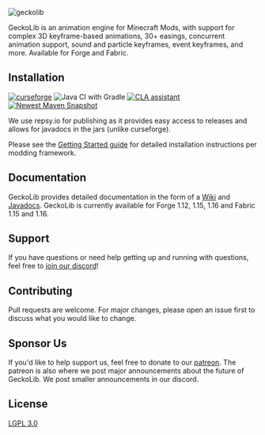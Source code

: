 ![geckolib](https://i.softwarelocker.net/geckolib.png)

GeckoLib is an animation engine for Minecraft Mods, with support for complex 3D keyframe-based animations, 30+ easings, concurrent animation support, sound and particle keyframes, event keyframes, and more. Available for Forge and Fabric. 

## Installation
[![curseforge](http://cf.way2muchnoise.eu/versions/geckolib.svg)](https://www.curseforge.com/minecraft/mc-mods/geckolib)
![Java CI with Gradle](https://github.com/bernie-g/geckolib/workflows/Java%20CI%20with%20Gradle/badge.svg?branch=1.15)
<a href="https://cla-assistant.io/bernie-g/geckolib"><img src="https://cla-assistant.io/readme/badge/bernie-g/geckolib" alt="CLA assistant" /></a>
[![Newest Maven Snapshot](https://img.shields.io/maven-metadata/v?label=newest%20snapshot&metadataUrl=https%3A%2F%2Frepo.repsy.io%2Fmvn%2Fgandiber%2Fgeckolib%2Fsoftware%2Fbernie%2Fgeckolib%2Fforge-1.15.2-geckolib%2Fmaven-metadata.xml)](https://repo.repsy.io/mvn/gandiber/geckolib/software/bernie/geckolib/forge-1.15.2-geckolib/)

We use repsy.io for publishing as it provides easy access to releases and allows for javadocs in the jars (unlike curseforge).

Please see the [Getting Started guide](documentation) for detailed installation instructions per modding framework.

## Documentation
GeckoLib provides detailed documentation in the form of a [Wiki](documentation) and [Javadocs](http://geckolib.bernie.software/javadocs/). GeckoLib is currently available for Forge 1.12, 1.15, 1.16 and Fabric 1.15 and 1.16.

## Support
If you have questions or need help getting up and running with questions, feel free to [join our discord](https://discord.gg/MNQcKxB)!


## Contributing
Pull requests are welcome. For major changes, please open an issue first to discuss what you would like to change.

## Sponsor Us
If you'd like to help support us, feel free to donate to our [patreon](https://www.patreon.com/geckosmods). The patreon is also where we post major announcements about the future of GeckoLib. We post smaller announcements in our discord.

## License
[LGPL 3.0](https://www.gnu.org/licenses/lgpl-3.0.html)
